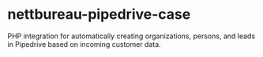 # nettbureau-pipedrive-case
PHP integration for automatically creating organizations, persons, and leads in Pipedrive based on incoming customer data.
